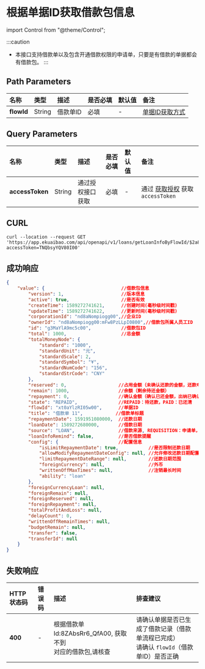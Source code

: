 # 根据单据ID获取借款包信息

import Control from "@theme/Control";

<Control
method="GET"
url="/api/openapi/v1/loans/getLoanInfoByFlowId/$`flowId`"
/>

:::caution
- 本接口支持借款单以及包含开通借款权限的申请单，只要是有借款的单据都会有借款包。
:::

## Path Parameters
| 名称 | 类型 | 描述 | 是否必填 | 默认值 | 备注 |
| :--- | :--- | :--- | :--- |:--- | :--- |
| **flowId** | String | 借款单ID | 必填 | - | [单据ID获取方式](/docs/open-api/flows/question-answer#问题一) |

## Query Parameters
| 名称 | 类型 | 描述 | 是否必填 | 默认值 | 备注 |
| :--- | :--- | :--- | :--- |:--- | :--- |
| **accessToken** | String | 通过授权接口获取 | 必填 | - | 通过 [获取授权](/docs/open-api/getting-started/auth) 获取 `accessToken` |

## CURL
```shell
curl --location --request GET 'https://app.ekuaibao.com/api/openapi/v1/loans/getLoanInfoByFlowId/$2a8bsS2qFgck00?accessToken=TNQbsyYQV80I00'
```

## 成功响应
```json
{
    "value": {                            //借款包信息
        "version": 1,                     //版本信息
        "active": true,                   //是否有效
        "createTime": 1589272741621,      //创建时间(毫秒级时间戳)
        "updateTime": 1589272741622,      //更新时间(毫秒级时间戳)
        "corporationId": "nd8aNompiogg00",//企业ID
        "ownerId": "nd8aNompiogg00:mFw8PzLLpI0800",//借款包所属人员工ID
        "id": "g3MaYlA9mc5c00",           //借款包ID
        "total": 1000,                    //总金额
        "totalMoneyNode": {
            "standard": "1000",
            "standardUnit": "元",
            "standardScale": 2,
            "standardSymbol": "¥",
            "standardNumCode": "156",
            "standardStrCode": "CNY"
        },
        "reserved": 0,                   //占用金额（未确认还款的金额，还款申请提交中，出纳未确认收款）
        "remain": 1000,                  //余额（剩余待还金额）
        "repayment": 0,                  //确认金额（确认已还金额，出纳已确认收款）
        "state": "REPAID",               //REPAID：待还款，PAID：已还清
        "flowId": "xt0aYlzRI05w00",      //单据ID
        "title": "借款单 11",            //借款单标题
        "repaymentDate": 1591951080000,  //还款日期
        "loanDate": 1589272680000,       //借款日期
        "source": "LOAN",                //借款来源, REQUISITION：申请单，LOAN：借款（默认借款包是借款生成的）
        "loanInfoRemind": false,         //是否借款提醒
        "config": {                      //配置信息
            "isLimitRepaymentDate": true,           //是否限制还款日期
            "allowModifyRepaymentDateConfig": null, //允许修改还款日期配置
            "limitRepaymentDateRange": null,        //还款日期范围
            "foreignCurrency": null,                //外币
            "writtenOffMaxTimes": null,             //注销最长时间
            "ability": "loan" 
        },
        "foreignCurrencyLoan": null,
        "foreignRemain": null,
        "foreignReserved": null,
        "foreignRepayment": null,
        "totalProfitAndLoss": null,
        "delayCount": 0,
        "writtenOffRemainTimes": null,
        "budgetRemain": null,
        "transfer": false,
        "transferId": null
    }
}
```

## 失败响应
| HTTP状态码 | 错误码 | 描述 | 排查建议 |
| :--- | :--- | :--- | :--- |
| **400** | - | 根据借款单Id:8ZAbsRr6_QfA00, 获取不到<br/>对应的借款包,请核查 | 请确认单据是否已生成了借款记录（借款单流程已完成）<br/>请确认 `flowId`（借款单ID）是否正确 | 








